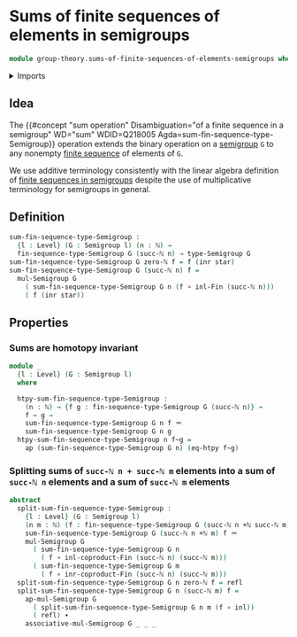 # Sums of finite sequences of elements in semigroups

```agda
module group-theory.sums-of-finite-sequences-of-elements-semigroups where
```

<details><summary>Imports</summary>

```agda
open import elementary-number-theory.addition-natural-numbers
open import elementary-number-theory.natural-numbers

open import foundation.action-on-identifications-functions
open import foundation.coproduct-types
open import foundation.function-extensionality
open import foundation.function-types
open import foundation.homotopies
open import foundation.identity-types
open import foundation.unit-type
open import foundation.universe-levels
open import foundation.whiskering-homotopies-composition

open import group-theory.semigroups

open import linear-algebra.finite-sequences-in-semigroups

open import univalent-combinatorics.coproduct-types
open import univalent-combinatorics.standard-finite-types
```

</details>

## Idea

The
{{#concept "sum operation" Disambiguation="of a finite sequence in a semigroup" WD="sum" WDID=Q218005 Agda=sum-fin-sequence-type-Semigroup}}
operation extends the binary operation on a
[semigroup](group-theory.semigroups.md) `G` to any nonempty
[finite sequence](lists.finite-sequences.md) of elements of `G`.

We use additive terminology consistently with the linear algebra definition of
[finite sequences in semigroups](linear-algebra.finite-sequences-in-semigroups.md)
despite the use of multiplicative terminology for semigroups in general.

## Definition

```agda
sum-fin-sequence-type-Semigroup :
  {l : Level} (G : Semigroup l) (n : ℕ) →
  fin-sequence-type-Semigroup G (succ-ℕ n) → type-Semigroup G
sum-fin-sequence-type-Semigroup G zero-ℕ f = f (inr star)
sum-fin-sequence-type-Semigroup G (succ-ℕ n) f =
  mul-Semigroup G
    ( sum-fin-sequence-type-Semigroup G n (f ∘ inl-Fin (succ-ℕ n)))
    ( f (inr star))
```

## Properties

### Sums are homotopy invariant

```agda
module _
  {l : Level} (G : Semigroup l)
  where

  htpy-sum-fin-sequence-type-Semigroup :
    (n : ℕ) → {f g : fin-sequence-type-Semigroup G (succ-ℕ n)} →
    f ~ g →
    sum-fin-sequence-type-Semigroup G n f ＝
    sum-fin-sequence-type-Semigroup G n g
  htpy-sum-fin-sequence-type-Semigroup n f~g =
    ap (sum-fin-sequence-type-Semigroup G n) (eq-htpy f~g)
```

### Splitting sums of `succ-ℕ n + succ-ℕ m` elements into a sum of `succ-ℕ n` elements and a sum of `succ-ℕ m` elements

```agda
abstract
  split-sum-fin-sequence-type-Semigroup :
    {l : Level} (G : Semigroup l)
    (n m : ℕ) (f : fin-sequence-type-Semigroup G (succ-ℕ n +ℕ succ-ℕ m)) →
    sum-fin-sequence-type-Semigroup G (succ-ℕ n +ℕ m) f ＝
    mul-Semigroup G
      ( sum-fin-sequence-type-Semigroup G n
        ( f ∘ inl-coproduct-Fin (succ-ℕ n) (succ-ℕ m)))
      ( sum-fin-sequence-type-Semigroup G m
        ( f ∘ inr-coproduct-Fin (succ-ℕ n) (succ-ℕ m)))
  split-sum-fin-sequence-type-Semigroup G n zero-ℕ f = refl
  split-sum-fin-sequence-type-Semigroup G n (succ-ℕ m) f =
    ap-mul-Semigroup G
      ( split-sum-fin-sequence-type-Semigroup G n m (f ∘ inl))
      ( refl) ∙
    associative-mul-Semigroup G _ _ _
```
